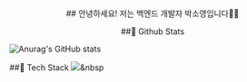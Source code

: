 <div align=center>
  ## 안녕하세요! 저는 백엔드 개발자 박소영입니다👋😄

  ##🔭 Github Stats</div>
  ![Anurag's GitHub stats](https://github-readme-stats.vercel.app/api?username=soyoung96&show_icons=true&theme=radical) 

  ##🌱 Tech Stack
  <img src="https://img.shields.io/badge/Python-3766AB?style=flat-square&logo=Python&logoColor=white"/></a>&nbsp
  
</div>


<!--
**soyoung96/soyoung96** is a ✨ _special_ ✨ repository because its `README.md` (this file) appears on your GitHub profile.

Here are some ideas to get you started:

- 🔭 I’m currently working on ...
- 🌱 I’m currently learning ...
- 👯 I’m looking to collaborate on ...
- 🤔 I’m looking for help with ...
- 💬 Ask me about ...
- 📫 How to reach me: ...
- 😄 Pronouns: ...
- ⚡ Fun fact: ...
-->
